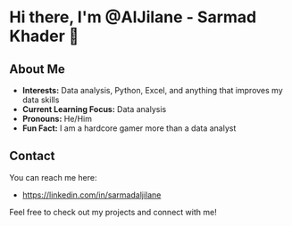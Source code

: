 # Hi there, I'm @AlJilane - Sarmad Khader 👋

## About Me
- **Interests:** Data analysis, Python, Excel, and anything that improves my data skills
- **Current Learning Focus:** Data analysis
- **Pronouns:** He/Him
- **Fun Fact:** I am a hardcore gamer more than a data analyst

## Contact
You can reach me here:
- https://linkedin.com/in/sarmadaljilane

Feel free to check out my projects and connect with me!
